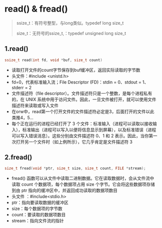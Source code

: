 # read() & fread()

> ssize_t：有符号整型，与long类似。typedef long size_t
>
> size_t：无符号的ssize_t,：typedef unsigned long size_t

## 1.read()

```c
ssize_t read(int fd, void *buf, size_t count)
```

* 读取打开文件的count字节保存到buf缓冲区，返回实际读取的字节数
* 头文件：#include <unistd.h>
* fd=0，代表标准输入流；File Descriptor (FD)：stdin = 0、stdout = 1、stderr = 2
* 文件描述符（file descriptor）。文件描述符只是一个整数，是每个进程私有的，在 UNIX 系统中用于访问文件。因此，一旦文件被打开，就可以使用文件描述符来读取或写入文件
* 在orw中，read第一个打开文件的文件描述符必定是3，后面打开的文件以此类推4，5...
* 每个正在运行的进程已经打开了 3 个文件：标准输入（进程可以读取以接收输入），标准输出（进程可以写入以便将信息显示到屏幕），以及标准错误（进程可以写入错误消息）。这些分别由文件描述符 0、1 和 2 表示。因此，当你第一次打开另一个文件时（如上例所示），它几乎肯定是文件描述符 3



## 2.fread()

```c
size_t fread(void *ptr, size_t size, size_t count, FILE *stream);
```

- fread() 函数可以从文件中读取二进制数据。它在读取数据时，会从文件流中读取 count 个数据项，每个数据项占用 size 个字节。它会将这些数据项存储到由 ptr 指向的缓冲区中，并返回成功读取的数据项数目
- 头文件 ：#include<stdio.h>
- ptr：指向要读取数据的缓冲区
- size：每个数据项的字节数
- count：要读取的数据项数目
- stream：指向文件流的指针

